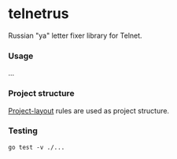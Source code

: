 # telnetrus
Russian "ya" letter fixer library for Telnet.

### Usage
...

### Project structure
[Project-layout](https://github.com/golang-standards/project-layout) rules are used as project structure.

### Testing
`go test -v ./...`

